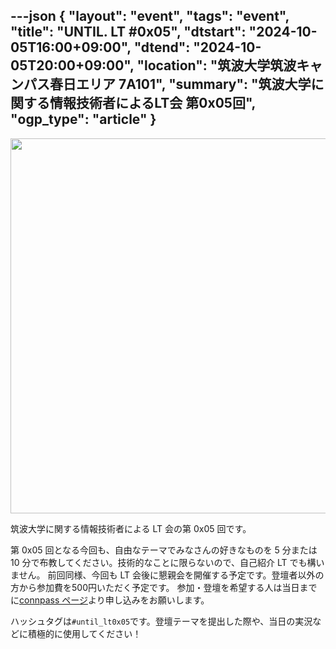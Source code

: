 ---json
{
    "layout": "event",
    "tags": "event",
    "title": "UNTIL. LT #0x05",
    "dtstart": "2024-10-05T16:00+09:00",
    "dtend": "2024-10-05T20:00+09:00",
    "location": "筑波大学筑波キャンパス春日エリア 7A101",
    "summary": "筑波大学に関する情報技術者によるLT会 第0x05回",
    "ogp_type": "article"
}
---

<img src="/assets/img/until_lt_poster_5th.webp" height=600>

筑波大学に関する情報技術者による LT 会の第 0x05 回です。

第 0x05 回となる今回も、自由なテーマでみなさんの好きなものを 5 分または 10 分で布教してください。技術的なことに限らないので、自己紹介 LT でも構いません。
前回同様、今回も LT 会後に懇親会を開催する予定です。登壇者以外の方から参加費を500円いただく予定です。
参加・登壇を希望する人は当日までに[connpass ページ](https://connpass.com/event/330777/)より申し込みをお願いします。

ハッシュタグは`#until_lt0x05`です。登壇テーマを提出した際や、当日の実況などに積極的に使用してください！

<!-- ## 発表テーマ
### 10分枠

### 5分枠 -->
